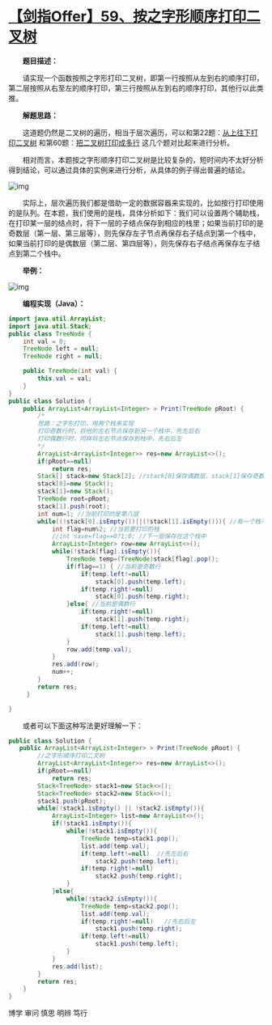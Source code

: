 # [【剑指Offer】59、按之字形顺序打印二叉树](https://www.cnblogs.com/gzshan/p/10893559.html)

  **题目描述：**

  请实现一个函数按照之字形打印二叉树，即第一行按照从左到右的顺序打印，第二层按照从右至左的顺序打印，第三行按照从左到右的顺序打印，其他行以此类推。

  **解题思路：**

  这道题仍然是二叉树的遍历，相当于层次遍历，可以和第22题：[从上往下打印二叉树](https://www.cnblogs.com/gzshan/p/10789737.html) 和第60题：[把二叉树打印成多行](https://www.cnblogs.com/gzshan/p/10893563.html) 这几个题对比起来进行分析。

  相对而言，本题按之字形顺序打印二叉树是比较复杂的，短时间内不太好分析得到结论，可以通过具体的实例来进行分析，从具体的例子得出普遍的结论。

![img](https://img2018.cnblogs.com/blog/1608161/201905/1608161-20190520124535402-538247061.png)



  实际上，层次遍历我们都是借助一定的数据容器来实现的，比如按行打印使用的是队列。在本题，我们使用的是栈，具体分析如下：我们可以设置两个辅助栈，在打印某一层的结点时，将下一层的子结点保存到相应的栈里；如果当前打印的是奇数层（第一层、第三层等），则先保存左子节点再保存右子结点到第一个栈中，如果当前打印的是偶数层（第二层、第四层等），则先保存右子结点再保存左子结点到第二个栈中。

  **举例：**

![img](https://img2018.cnblogs.com/blog/1608161/201905/1608161-20190520124608363-2020615468.png)



  **编程实现（Java）：**

```java
import java.util.ArrayList;
import java.util.Stack;
public class TreeNode {
    int val = 0;
    TreeNode left = null;
    TreeNode right = null;

    public TreeNode(int val) {
        this.val = val;
    }
}
public class Solution {
    public ArrayList<ArrayList<Integer> > Print(TreeNode pRoot) {
        /*
        思路：之字形打印，用两个栈来实现
        打印奇数行时，将他的左右节点保存到另一个栈中，先左后右
        打印偶数行时，同样将左右节点保存到栈中，先右后左
        */
        ArrayList<ArrayList<Integer>> res=new ArrayList<>();
        if(pRoot==null)
            return res;
        Stack[] stack=new Stack[2]; //stack[0]保存偶数层，stack[1]保存奇数层,注意java不支持泛型数组
        stack[0]=new Stack();
        stack[1]=new Stack();
        TreeNode root=pRoot;
        stack[1].push(root);
        int num=1; //当前打印的是第几层
        while((!stack[0].isEmpty())||(!stack[1].isEmpty())){ //有一个栈不为空
            int flag=num%2; //当前要打印的栈
            //int save=flag==0?1:0; //下一层保存在这个栈中
            ArrayList<Integer> row=new ArrayList<>();
            while(!stack[flag].isEmpty()){
                TreeNode temp=(TreeNode)stack[flag].pop();
                if(flag==1) { //当前是奇数行
                    if(temp.left!=null)
                        stack[0].push(temp.left);
                    if(temp.right!=null)
                        stack[0].push(temp.right);
                }else{ //当前是偶数行
                    if(temp.right!=null)
                        stack[1].push(temp.right);
                    if(temp.left!=null)
                        stack[1].push(temp.left);
                }
                row.add(temp.val);
            }
            res.add(row);
            num++;
        } 
        return res;
     }

}
```

  或者可以下面这种写法更好理解一下：

```java
public class Solution {
   public ArrayList<ArrayList<Integer> > Print(TreeNode pRoot) {
        //之字形顺序打印二叉树
        ArrayList<ArrayList<Integer>> res=new ArrayList<>();
        if(pRoot==null)
            return res;
        Stack<TreeNode> stack1=new Stack<>();
        Stack<TreeNode> stack2=new Stack<>();
        stack1.push(pRoot);
        while(!stack1.isEmpty() || !stack2.isEmpty()){
            ArrayList<Integer> list=new ArrayList<>();
            if(!stack1.isEmpty()){
                while(!stack1.isEmpty()){
                    TreeNode temp=stack1.pop();
                    list.add(temp.val);
                    if(temp.left!=null)  //先左后右
                        stack2.push(temp.left);
                    if(temp.right!=null)
                        stack2.push(temp.right);
                }
            }else{
                while(!stack2.isEmpty()){
                    TreeNode temp=stack2.pop();
                    list.add(temp.val);
                    if(temp.right!=null)   //先右后左
                        stack1.push(temp.right);
                    if(temp.left!=null)
                        stack1.push(temp.left);
                }
            }
            res.add(list);
        }
        return res;
    }
}
```

博学 审问 慎思 明辨 笃行